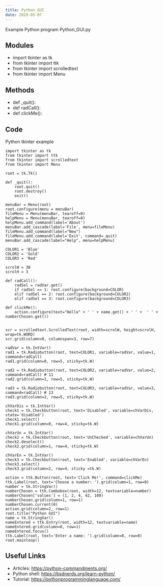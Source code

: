 ```yaml
---
title: Python_GUI
date: 2020-05-07
---
```

Example Python program Python_GUI.py

## Modules

* import tkinter as tk
* from tkinter import ttk
* from tkinter import scrolledtext
* from tkinter import Menu

## Methods

* def _quit():
* def radCall():
* def clickMe():

## Code

Python tkinter example

    import tkinter as tk
    from tkinter import ttk
    from tkinter import scrolledtext
    from tkinter import Menu
    
    root = tk.Tk()
    
    def _quit():
        root.quit()
        root.destroy()
        exit()
    
    menuBar = Menu(root)
    root.configure(menu = menuBar)
    fileMenu = Menu(menuBar, tearoff=0)
    helpMenu = Menu(menuBar, tearoff=0)
    helpMenu.add_command(label='About')
    menuBar.add_cascade(label='File', menu=fileMenu)
    fileMenu.add_command(label="New")
    fileMenu.add_command(label='Exit', command=_quit)
    menuBar.add_cascade(label="Help", menu=helpMenu)
    
    COLOR1 = 'Blue'
    COLOR2 = 'Gold'
    COLOR3 = 'Red'
    
    scrolW = 30
    scrolH = 3
    
    def radCall():
        radSel = radVar.get()
        if radSel == 1: root.configure(background=COLOR)
        elif radSel == 2: root.configure(background=COLOR2)
        elif radSel == 3: root.configure(background=COLOR3)
    
    def clickMe():
        action.configure(text="Hello" + ' ' + name.get() + ' ' +  ' ' + numberChosen.get())
    
    
    scr = scrolledtext.ScrolledText(root, width=scrolW, height=scrolH, wrap=tk.WORD)
    scr.grid(column=0, columnspan=3, row=7)
    
    radVar = tk.IntVar()
    rad1 = tk.Radiobutton(root, text=COLOR1, variable=radVar, value=1, command=radCall)
    rad1.grid(column=0, row=5, sticky=tk.W)
    
    rad2 = tk.Radiobutton(root, text=COLOR2, variable=radVar, value=2, command=radCall) # 11
    rad2.grid(column=1, row=5, sticky=tk.W)
    
    rad3 = tk.Radiobutton(root, text=COLOR3, variable=radVar, value=3, command=radCall) # 13
    rad3.grid(column=2, row=5, sticky=tk.W)
    
    chVarDis = tk.IntVar()
    check1 = tk.Checkbutton(root, text='Disabled', variable=chVarDis, state='disabled')
    check1.select()
    check1.grid(column=0, row=4, sticky=tk.W)
    
    chVarUn = tk.IntVar()
    check2 = tk.Checkbutton(root, text='UnChecked', variable=chVarUn)
    check2.deselect()
    check2.grid(column=1, row=4, sticky=tk.W)
    
    chVarEn = tk.IntVar()
    check3 = tk.Checkbutton(root, text='Enabled', variable=chVarEn)
    check3.select()
    check3.grid(column=2, row=4, sticky =tk.W)
    
    action = ttk.Button(root, text='Click Me!', command=clickMe)
    ttk.Label(root, text='Choose a number: ').grid(column=1, row=0)
    number = tk.StringVar()
    numberChosen = ttk.Combobox(root, width=12, textvariable=number)
    numberChosen['values'] = (1, 2, 4, 42, 100)
    numberChosen.grid(column=1, row=1)
    numberChosen.current(0)
    action.grid(column=2, row=1)
    root.title("Python GUI")
    name = tk.StringVar()
    nameEntered = ttk.Entry(root, width=12, textvariable=name)
    nameEntered.grid(column=0, row=1)
    nameEntered.focus()
    ttk.Label(root, text='Enter a name: ').grid(column=0, row=0)
    root.mainloop()
    

## Useful Links

- Articles: https://python-commandments.org/
- Python shell: https://bsdnerds.org/learn-python/
- Tutorial: https://pythonprogramminglanguage.com/
